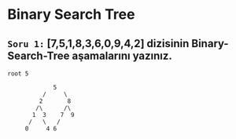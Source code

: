 # Binary Search Tree

## `Soru 1:` [7,5,1,8,3,6,0,9,4,2] dizisinin Binary-Search-Tree aşamalarını yazınız.


    root 5
    
                 5
              /     \
             2       8
            /\      /\
           1  3    7  9  
          /   \   /
         0     4 6
